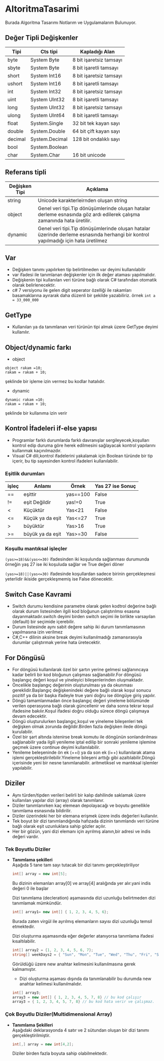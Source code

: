 # AltoritmaTasarimi
Burada Algoritma Tasarımı Notlarım ve Uygulamalarım Bulunuyor.

## Değer Tipli Değişkenler
|Tipi|Cts tipi| Kapladığı Alan|
|---|---|---|
|byte|System Byte|8 bit işaretsiz tamsayı|
|sbyte|System Byte|8 bit işaretli tamsayı|
|short|System Int16|8 bit işaretsiz tamsayı|
|ushort|System Int16|8 bit işaretli tamsayı|
|int|System Int32|8 bit işaretsiz tamsayı|
|uint|System UInt32|8 bit işaretli tamsayı|
|long|System UInt32|8 bit işaretsiz tamsayı|
|ulong|System UInt64|8 bit işaretli tamsayı|
|float|System.Single|32 bit tek kayan sayı|
|double|System.Double|64 bit çift kayan sayı|
|decimal|System.Decimal|128 bit ondalıklı sayı|
|bool|System.Boolean||
|char|System.Char|16 bit unicode|

## Referans tipli
|Değişken Tipi|Açıklama|
|---|---|
|string|Unicode karakterleirnden oluşan string|
|object|Genel veri tipi.Tip dönüşümlerinde oluşan hatalar derleme esnasında göz ardı edilerek çalışma zamanında hata üretilir.|
|dynamic|Genel veri tipi.Tip dönüşümlerinde oluşan hatalar üzerinde derleme esnasında herhangi bir kontrol yapılmadığı için hata üretilmez|

## Var
- Değişken tanımı yapılırken tip belirtilmeden var deyimi kullanılabilir
- var ifadesi ile tanımlanan değişkenler için ilk değer ataması yapılmalıdır.
- Değişkenin tipi kullanılan veri türüne bağlı olarak C# tarafından otomatik olarak belirlenecektir.
- c# 7 versiyonu ile gelen digit seperator özelliği ile rakamları basamaklarına ayırarak daha düzenli bir şekilde yazabiliriz. örnek <code>int a = 33_000_000</code>

## GetType
- Kullanılan ya da tanımlanan veri türünün tipi almak üzere GetType deyimi kullanılır.

## Object/dynamic farkı
- object 
```Csharp
object rakam =10;
rakam = rakam + 10;
```
şeklinde bir işleme izin vermez bu kodlar hatalıdır.

- dynamic
```Csharp
dynamic rakam =10;
rakam = rakam + 10;
```
şeklinde bir kullanıma izin verir

## Kontrol İfadeleri if-else yapısı
- Programlar farklı durumlarda farklı davranışlar sergileyecek,koşulları kontrol edip duruma göre herek edilmesini sağlayacak kontrol yapılarını kullanmak kaçınılmazdır.
- Visual C# dili,kontrol ifadelerini yakalamak için Boolean türünde bir tip içerir, bu tip sayesinden kontrol ifadeleri kullanılabilir.
### Eşitlik durumları
|işleç|Anlamı|Örnek|Yas 27 ise Sonuç|
|---|---|---|---|
|==|eşittir|yas==100|False|
|!=|eşit Değildir|yas!=0|True|
|<|Küçüktür|Yas<21|False|
|<=|Küçük ya da eşit|Yas<=27|True|
|>|büyüktür|Yas>16|True|
|>=|büyük ya da eşit|Yas>=30|False|

### Koşullu mantıksal işleçler
<code>(yas>=18)&&(yas<=30)</code> ifadesinden iki koşulunda sağlanması durumunda örneğin yaş 27 ise iki koşuluda sağlar ve True değeri döner

<code>(yas>=18)||(yas<=30)</code> ifadesinde koşullardan sadece birinin gerçekleşmesi yeterlidir ikiside gerçekleşmemiş ise False dönecektir. 

## Switch Case Kavrami
- Switch durumu kendisine parametre olarak gelen kodtrol değerine bağlı olarak durum listesinden ilgili kod bloğunun çalıştırılmsı esasına dayanmaktadır.switch deyimi birden switch seçimi ile birlikte varsayılan (default)  bir seçimide içerebilir.
- Durum listesinde aynı sabit değere sahip iki durum tanımlamasının yapılmasına izin verilmez
- C#,C++ dilinin aksine break deyimi kullanılmadığı zamansırasıyla durumlar çalıştırmak yerine hata üretecektir.

## For Döngüsü
- For döngüsü kullanılarak özel bir şartın yerine gelmesi sağlanıncaya kadar belirli bir kod bloğunun çalışması sağlanabilir.For döngüsü başlangıç değeri koşul ve yineleyici bileşenlerinden oluşmaktadır.
- Öncelikle başlangıç değerinin oluşturulması ya da okunması gereklidir.Başlangıç değişkenindeki değere bağlı olarak koşul sonucu pozitif ya da bir başka ifadeyle true yani doğru ise döngüye giriş yapılır.
- Döngü tamamlanmadan önce başlangıç değeri yineleme bölümünde verilen operasyona bağlı olarak güncellenir ve daha sonra tekrar koşul ifadesine bakılır.Koşul ifadesi doğru olduğu sürece döngü çalışmaya devam edecektir.
- Döngü oluşturulurken başlangıç,koşul ve yineleme bileşenleri tek değişken olmak zorunda değildir.Birden fazla değişken ilede döngü kurulabilir.
- Özel bir şart altında istenirse break komutu ile döngünün sonlandırılması sağlanabilir yada ilgili yenileme iptal edilip bir sonraki yenileme işlemine geçmek üzere continue deyimi kullanılabilir.
- Yenileme beleşeninde ön ek (++i) ya da son ek (i++) kullanılarak atama işlemi gerçekleştirilebilir.Yineleme bileşeni arttığı gibi azaltılabilir.Döngü içerisinde yeni bir nesne tanımlanabilir. aritmetiksel ve mantıksal işlemler yapılabilir.

## Diziler
- Aynı türden/tipden verileri belirli bir kalıp dahilinde saklamak üzere kullanılan yapılar dizi (array) olarak tanımlanır.
- Diziler tanımlanırken kaç elemean depolayacağı ve boyutu genellikle tanımlama esnasında bildirilir.
- Diziler üzerindeki her bir elemana erişmek üzere indis değerleri kullanılır.
- Tek boyut bir dizi tanımlandığında hafızada dizinin tanımlandıı veri türüne bağlı olarak eşit uzunluklara sahip gözler açılır.
- Her bir gözün, yani dizi elemanı için ayrılmış alanın,bir adresi ve indis değeri vardır.
### Tek Boyutlu Diziler
- **Tanımlama şekilleri**<br>
    Aşağıda 5 tane tam sayı tutacak bir dizi tanımı gerçekleştiriliyor 
    ```c#
    int[] array = new int[5];
    ```
    Bu dizinin elemanları array[0] ve array[4] aralığında yer alır.yani indis değeri 0 ile başlar

    Dizi tanımlama (decleration) aşamasında dizi uzunluğu belirtmeden dizi tanımlamak mümkündür.
    ```c#
    int[] array1= new int[] { 1, 2, 3, 4, 5, 6};
    ```
    Burada zaten virgül ile ayrılmış elemanların sayısı dizi uzunluğu temsil etmektedir.

    Dizi oluşturma aşamasında eğer değerler atanıyorsa tanımlama ifadesi kısaltılabilir.
    ```c#
    int[] array2 = {1, 2, 3, 4, 5, 6, 7};
    string[] weekDays2 = { "Sun", "Mon", "Tue", "Wed", "Thu", "Fri", "Sat"};
    ```
    Görüldüğü üzere new anahtar kelimesini kullanılmasına gerek kalmamıştır.

    - Dizi oluşturma aşaması dışında da tanımlanabilir bu durumda  new anahtar kelimesi kullanılmalıdır.
    ```c#
    int[] array3;
    array3 = new int[] { 1, 2, 3, 4, 5, 7, 8} // bu kod çalışır
    array3 = { 1, 2, 3, 4, 5, 7, 8} // bu kod hata verir ve çalışmaz. 
    ```
### Çok Boyutlu Diziler(Multidimensional Array)
- **Tanımlama Şekilleri**<br>
    Aşağıdaki deklarasyonda 4 satır ve 2 sütundan oluşan bir dizi tanımı gerçekleştirilmiştir.
    ```c#
    int[,] array = new int[4,2];
    ```
    Diziler birden fazla boyuta sahip olabilmektedir.